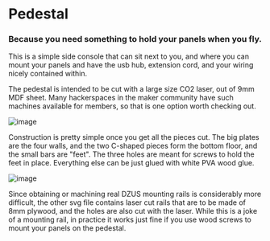 # Pedestal

### Because you need something to hold your panels when you fly.

This is a simple side console that can sit next to you, and where you can mount your panels
and have the usb hub, extension cord, and your wiring nicely contained within.

The pedestal is intended to be cut with a large size CO2 laser, out of 9mm MDF sheet. 
Many hackerspaces in the maker community have such machines available for members,
so that is one option worth checking out.

![image](https://user-images.githubusercontent.com/2587818/143945517-fcf64aab-feea-4dbf-a094-b10798289490.png)

Construction is pretty simple once you get all the pieces cut. The big plates are the four walls, and the two 
C-shaped pieces form the bottom floor, and the small bars are "feet". The three holes are meant for screws
to hold the feet in place. Everything else can be just glued with white PVA wood glue.

![image](https://user-images.githubusercontent.com/2587818/143947167-1606f61f-95d1-4cd9-84c2-3ae573412c59.png)

Since obtaining or machining real DZUS mounting rails is considerably more difficult, the other svg file
contains laser cut rails that are to be made of 8mm plywood, and the holes are also cut with the
laser. While this is a joke of a mounting rail, in practice it works just fine if you use wood screws to 
mount your panels on the pedestal.
